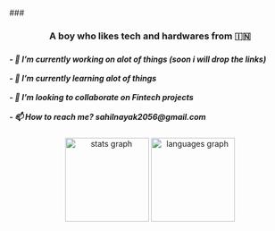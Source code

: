 <br clear="both">
###

<br clear="both">

<h3 align="center">A boy who likes tech and hardwares from 🇮🇳</h3>

###

<h5 align="left">- 🔭 I’m currently working on alot of things (soon i will drop the links)<br><br>- 🌱 I’m currently learning alot of things<br><br>- 👯 I’m looking to collaborate on Fintech projects<br><br>- 📫 How to reach me? sahilnayak2056@gmail.com</h5>

###

<div align="center">
  <img src="https://github-readme-stats.vercel.app/api?username=ogsahil&hide_title=false&hide_rank=false&show_icons=true&include_all_commits=true&count_private=true&disable_animations=false&theme=dracula&locale=en&hide_border=false&order=1" height="150" alt="stats graph"  />
  <img src="https://github-readme-stats.vercel.app/api/top-langs?username=ogsahil&locale=en&hide_title=false&layout=compact&card_width=320&langs_count=5&theme=dracula&hide_border=false&order=2" height="150" alt="languages graph"  />
</div>

###
